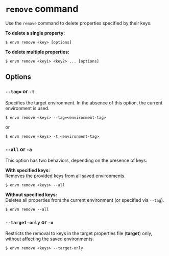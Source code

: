# `remove` command

Use the `remove` command to delete properties specified by their keys.

**To delete a single property:**

```shell
$ envm remove <key> [options]
```

**To delete multiple properties:**

```shell
$ envm remove <key1> <key2> ... [options]
```

## Options

### `--tag=` or `-t`

Specifies the target environment. In the absence of this option, the current environment is used.

```shell
$ envm remove <keys> --tag=<environment-tag>
```

or

```shell
$ envm remove <keys> -t <environment-tag>
```

### `--all` or `-a`

This option has two behaviors, depending on the presence of keys:

**With specified keys:** <br>
Removes the provided keys from all saved environments.

```shell
$ envm remove <keys> --all
```

**Without specified keys:** <br>
Deletes all properties from the current environment (or specified via `--tag`).

```shell
$ envm remove --all
```

### `--target-only` or `-o`

Restricts the removal to keys in the target properties file (**target**) only, without affecting the saved environments.

```shell
$ envm remove <keys> --target-only
```